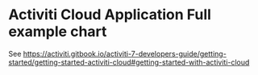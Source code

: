 # Activiti Cloud Application Full example chart

See https://activiti.gitbook.io/activiti-7-developers-guide/getting-started/getting-started-activiti-cloud#getting-started-with-activiti-cloud
